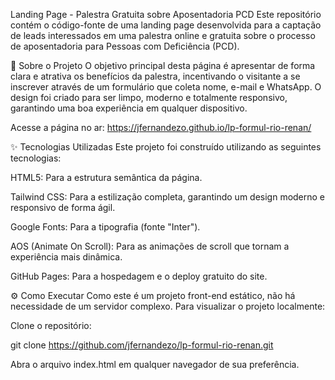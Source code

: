 Landing Page - Palestra Gratuita sobre Aposentadoria PCD
Este repositório contém o código-fonte de uma landing page desenvolvida para a captação de leads interessados em uma palestra online e gratuita sobre o processo de aposentadoria para Pessoas com Deficiência (PCD).

🚀 Sobre o Projeto
O objetivo principal desta página é apresentar de forma clara e atrativa os benefícios da palestra, incentivando o visitante a se inscrever através de um formulário que coleta nome, e-mail e WhatsApp. O design foi criado para ser limpo, moderno e totalmente responsivo, garantindo uma boa experiência em qualquer dispositivo.

Acesse a página no ar: https://jfernandezo.github.io/lp-formul-rio-renan/

✨ Tecnologias Utilizadas
Este projeto foi construído utilizando as seguintes tecnologias:

HTML5: Para a estrutura semântica da página.

Tailwind CSS: Para a estilização completa, garantindo um design moderno e responsivo de forma ágil.

Google Fonts: Para a tipografia (fonte "Inter").

AOS (Animate On Scroll): Para as animações de scroll que tornam a experiência mais dinâmica.

GitHub Pages: Para a hospedagem e o deploy gratuito do site.

⚙️ Como Executar
Como este é um projeto front-end estático, não há necessidade de um servidor complexo. Para visualizar o projeto localmente:

Clone o repositório:

git clone https://github.com/jfernandezo/lp-formul-rio-renan.git

Abra o arquivo index.html em qualquer navegador de sua preferência.

